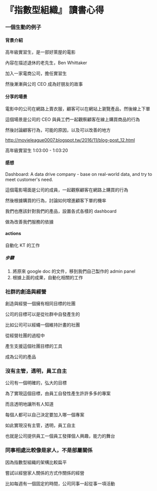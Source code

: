 # 『指數型組織』 讀書心得

### 一個生動的例子

#### 背景介紹

高年級實習生，是一部好萊屋的電影

內容在描述退休的老先生，Ben Whittaker

加入一家電商公司，擔任實習生

然後漸漸與公司 CEO 成為好朋友的故事

#### 分享的場景

電影中的公司在網路上賣衣服，顧客可以在網站上瀏覽產品，然後線上下單

這個場景是公司的 CEO 與員工們一起觀察顧客在線上購買商品的行為

然後討論顧客行為，可能的原因，以及可以改善的地方

http://movieleague0007.blogspot.tw/2016/11/blog-post_12.html

高年級實習生 1:03:00 - 1:03:20


#### 感想

Dashboard: A data drive company - base on real-world data, and try to meet customer's need.

這個電影場面是公司的成員，一起觀察顧客在網路上購買的行為

然後根據購買的行為，討論如何增進顧客下單的機率

我們也應該針對我們的產品，設置各式各樣的 dashboard

做為改善我們服務的依據

#### actions

自動化 KT 的工作

##### 步驟

1. 將原來 google doc 的文件，移到我們自己製作的 admin panel
2. 根據上面的成果，自動化相關的工作



### 社群的創造與經營

創造與經營一個擁有相同目標的社團

公司的目標可以是從社群中自發產生的

比如公司可以經蠅一個維持計畫的社團

從經營社團的過程中

產生支援這個社團目標的工具

成為公司的產品



### 沒有主管，透明，員工自主

公司有一個明確的，弘大的目標

為了實現這個目標，由員工自發性產生許許多多的專案

而且透明地讓所有人知道

每個人都可以自己決定要加入哪一個專案

如此實現沒有主管，透明，員工自主

也就是公司提供員工一個員工發揮個人興趣，能力的舞台



### 同事相處比較像是家人，不是部屬關係

因為指數型組織的架構比較扁平

嘗試以經營家人關係的方式作關係的經營

比如每週有一個固定的時間，公司同事一起從事一項活動


















